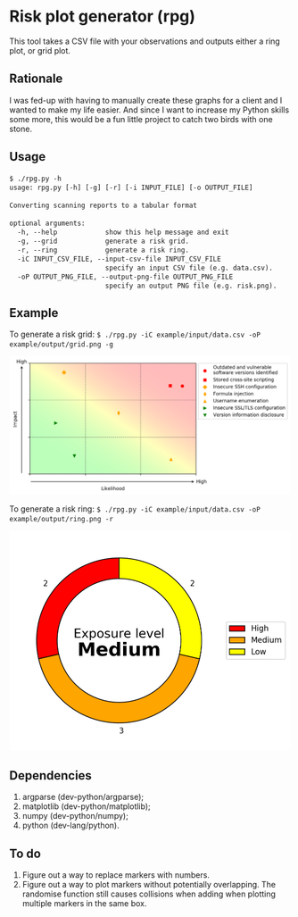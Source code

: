# Risk plot generator (rpg)

This tool takes a CSV file with your observations and outputs either a ring plot, or grid plot.

## Rationale

I was fed-up with having to manually create these graphs for a client and I wanted to make my life easier.
And since I want to increase my Python skills some more, this would be a fun little project to catch two birds with one stone.

## Usage

```
$ ./rpg.py -h
usage: rpg.py [-h] [-g] [-r] [-i INPUT_FILE] [-o OUTPUT_FILE]

Converting scanning reports to a tabular format

optional arguments:
  -h, --help            show this help message and exit
  -g, --grid            generate a risk grid.
  -r, --ring            generate a risk ring.
  -iC INPUT_CSV_FILE, --input-csv-file INPUT_CSV_FILE
                        specify an input CSV file (e.g. data.csv).
  -oP OUTPUT_PNG_FILE, --output-png-file OUTPUT_PNG_FILE
                        specify an output PNG file (e.g. risk.png).
```

## Example

To generate a risk grid: `$ ./rpg.py -iC example/input/data.csv -oP example/output/grid.png -g`

![Risk grid](example/output/grid.png "Risk grid")

To generate a risk ring: `$ ./rpg.py -iC example/input/data.csv -oP example/output/ring.png -r`

![Risk ring](example/output/ring.png "Risk ring")

## Dependencies

1. argparse (dev-python/argparse);
2. matplotlib (dev-python/matplotlib);
3. numpy (dev-python/numpy);
4. python (dev-lang/python).

## To do

1. Figure out a way to replace markers with numbers.
2. Figure out a way to plot markers without potentially overlapping.
   The randomise function still causes collisions when adding when plotting multiple markers in the same box.
